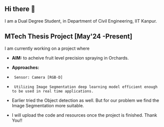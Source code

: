 ## Hi there 👋

<!--
**khushbu-IITK/khushbu-IITK** is a ✨ _special_ ✨ repository because its `README.md` (this file) appears on your GitHub profile.

Here are some ideas to get you started:

- 🔭 I’m currently working on ...
- 🌱 I’m currently learning ...
- 👯 I’m looking to collaborate on ...
- 🤔 I’m looking for help with ...
- 💬 Ask me about ...
- 📫 How to reach me: ...
- 😄 Pronouns: ...
- ⚡ Fun fact: ...
-->
I am a Dual Degree Student, in Department of Civil Engineering, IIT Kanpur. 

## MTech Thesis Project [May'24 -Present]
I am currently working on a project where

-   **AIM:** to acheive fruit level precision spraying in Orchards.
-   **Approaches:**
-      Sensor: Camera [RGB-D]
-      Utilizing Image Segmentation deep learning model efficient enough to be used in real time applications.

- Earlier tried the Object detection as well. But for our problem we find the Image Segmentation more suitable.

- I will upload the code and resources once the project is finished.
  Thank You!!
